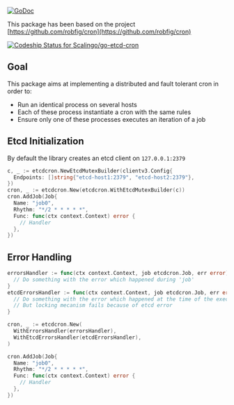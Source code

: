 [![GoDoc](http://godoc.org/github.com/Scalingo/go-etcd-cron?status.png)](http://godoc.org/github.com/Scalingo/go-etcd-cron)

This package has been based on the project [https://github.com/robfig/cron](https://github.com/robfig/cron)

[ ![Codeship Status for Scalingo/go-etcd-cron](https://app.codeship.com/projects/36ea06c0-9bc8-0135-7b7d-329e62b9d6c9/status?branch=master)](https://app.codeship.com/projects/252777)

## Goal

This package aims at implementing a distributed and fault tolerant cron in order to:

* Run an identical process on several hosts
* Each of these process instantiate a cron with the same rules
* Ensure only one of these processes executes an iteration of a job

## Etcd Initialization

By default the library creates an etcd client on `127.0.0.1:2379`

```go
c, _ := etcdcron.NewEtcdMutexBuilder(clientv3.Config{
  Endpoints: []string{"etcd-host1:2379", "etcd-host2:2379"},
})
cron, _ := etcdcron.New(etcdcron.WithEtcdMutexBuilder(c))
cron.AddJob(Job{
  Name: "job0",
  Rhythm: "*/2 * * * * *",
  Func: func(ctx context.Context) error {
    // Handler
  },
})
```

## Error Handling

```go
errorsHandler := func(ctx context.Context, job etcdcron.Job, err error) {
  // Do something with the error which happened during 'job'
}
etcdErrorsHandler := func(ctx context.Context, job etcdcron.Job, err error) {
  // Do something with the error which happened at the time of the execution of 'job'
  // But locking mecanism fails because of etcd error
}

cron, _ := etcdcron.New(
  WithErrorsHandler(errorsHandler),
  WithEtcdErrorsHandler(etcdErrorsHandler),
)

cron.AddJob(Job{
  Name: "job0",
  Rhythm: "*/2 * * * * *",
  Func: func(ctx context.Context) error {
    // Handler
  },
})
```
